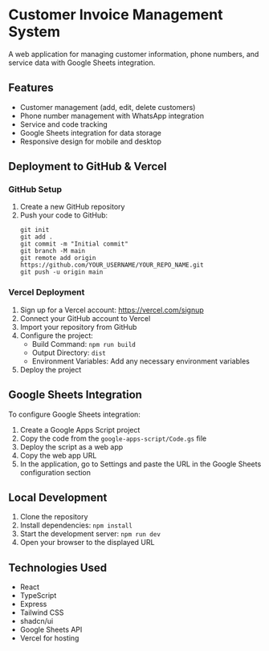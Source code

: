 # Customer Invoice Management System

A web application for managing customer information, phone numbers, and service data with Google Sheets integration.

## Features

- Customer management (add, edit, delete customers)
- Phone number management with WhatsApp integration
- Service and code tracking
- Google Sheets integration for data storage
- Responsive design for mobile and desktop

## Deployment to GitHub & Vercel

### GitHub Setup

1. Create a new GitHub repository
2. Push your code to GitHub:
   ```
   git init
   git add .
   git commit -m "Initial commit"
   git branch -M main
   git remote add origin https://github.com/YOUR_USERNAME/YOUR_REPO_NAME.git
   git push -u origin main
   ```

### Vercel Deployment

1. Sign up for a Vercel account: https://vercel.com/signup
2. Connect your GitHub account to Vercel
3. Import your repository from GitHub
4. Configure the project:
   - Build Command: `npm run build`
   - Output Directory: `dist`
   - Environment Variables: Add any necessary environment variables
5. Deploy the project

## Google Sheets Integration

To configure Google Sheets integration:

1. Create a Google Apps Script project
2. Copy the code from the `google-apps-script/Code.gs` file
3. Deploy the script as a web app
4. Copy the web app URL
5. In the application, go to Settings and paste the URL in the Google Sheets configuration section

## Local Development

1. Clone the repository
2. Install dependencies: `npm install`
3. Start the development server: `npm run dev`
4. Open your browser to the displayed URL

## Technologies Used

- React
- TypeScript
- Express
- Tailwind CSS
- shadcn/ui
- Google Sheets API
- Vercel for hosting